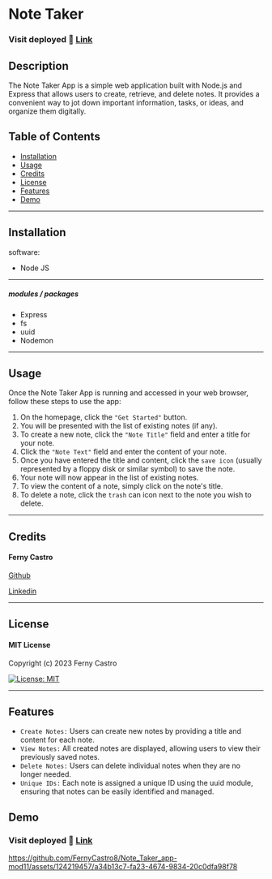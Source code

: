 # Note Taker

### Visit deployed 🔗 [Link](https://note-taker-app-mod11.herokuapp.com/)

## Description

The Note Taker App is a simple web application built with Node.js and Express that allows users to create, retrieve, and delete notes. It provides a convenient way to jot down important information, tasks, or ideas, and organize them digitally.

## Table of Contents

- [Installation](#installation)
- [Usage](#usage)
- [Credits](#credits)
- [License](#license)
- [Features](#)
- [Demo](#demo)

---
## Installation

software:
- Node JS

---
##### modules / packages

- Express
- fs
- uuid
- Nodemon

---
## Usage

Once the Note Taker App is running and accessed in your web browser, follow these steps to use the app:

1. On the homepage, click the ``"Get Started"`` button.
2. You will be presented with the list of existing notes (if any).
3. To create a new note, click the ``"Note Title"`` field and enter a title for your note.
4. Click the ``"Note Text"`` field and enter the content of your note.
5. Once you have entered the title and content, click the ``save icon`` (usually represented by a floppy disk or similar symbol) to save the note.
6. Your note will now appear in the list of existing notes.
7. To view the content of a note, simply click on the note's title.
8. To delete a note, click the ``trash`` can icon next to the note you wish to delete.

---
## Credits

#### Ferny Castro 

[Github](https://github.com/FernyCastro8)

[Linkedin](https://www.linkedin.com/in/ferny-castro/)

---
## License

#### MIT License

Copyright (c) 2023 Ferny Castro

[![License: MIT](https://img.shields.io/badge/License-MIT-yellow.svg)](https://opensource.org/licenses/MIT)

---
## Features

- ``Create Notes:`` Users can create new notes by providing a title and content for each note.
- ``View Notes:`` All created notes are displayed, allowing users to view their previously saved notes.
- ``Delete Notes:`` Users can delete individual notes when they are no longer needed.
- ``Unique IDs:`` Each note is assigned a unique ID using the uuid module, ensuring that notes can be easily identified and managed.

## Demo

### Visit deployed 🔗 [Link](https://note-taker-app-mod11.herokuapp.com/)

https://github.com/FernyCastro8/Note_Taker_app-mod11/assets/124219457/a34b13c7-fa23-4674-9834-20c0dfa98f78


